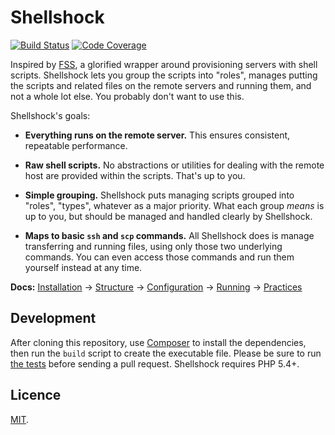 Shellshock
==========

[![Build Status](https://travis-ci.org/adamaveray/shellshock.svg?branch=master)](https://travis-ci.org/adamaveray/shellshock)
[![Code Coverage](https://scrutinizer-ci.com/g/adamaveray/shellshock/badges/coverage.png?b=master)](https://scrutinizer-ci.com/g/adamaveray/shellshock/?branch=master)


Inspired by [FSS](http://fuckingshellscripts.org), a glorified wrapper around provisioning servers with shell scripts. Shellshock lets you group the scripts into "roles", manages putting the scripts and related files on the remote servers and running them, and not a whole lot else. You probably don't want to use this.

Shellshock's goals:

- **Everything runs on the remote server.** This ensures consistent, repeatable performance.

- **Raw shell scripts.** No abstractions or utilities for dealing with the remote host are provided within the scripts. That's up to you.

- **Simple grouping.** Shellshock puts managing scripts grouped into "roles", "types", whatever as a major priority. What each group _means_ is up to you, but should be managed and handled clearly by Shellshock.

- **Maps to basic `ssh` and `scp` commands.** All Shellshock does is manage transferring and running files, using only those two underlying commands. You can even access those commands and run them yourself instead at any time.

**Docs:** [Installation](docs/Installation.md) → [Structure](docs/Structure.md) → [Configuration](docs/Configuration.md) → [Running](docs/Running.md) → [Practices](docs/Practices.md)


Development
-----------

After cloning this repository, use [Composer](https://getcomposer.org) to install the dependencies, then run the `build` script to create the executable file. Please be sure to run [the tests](tests/Shellshock/Test) before sending a pull request. Shellshock requires PHP 5.4+.


Licence
-------

[MIT](LICENSE).
